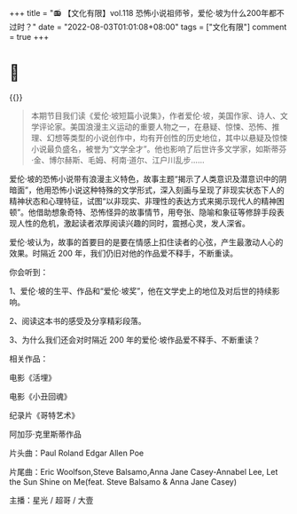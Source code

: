 +++
title = "📻 【文化有限】vol.118 恐怖小说祖师爷，爱伦·坡为什么200年都不过时？"
date = "2022-08-03T01:01:08+08:00"
tags = ["文化有限"]
comment = true
+++

# 🎲

{{<music url="https://link.jscdn.cn/1drv/aHR0cHM6Ly8xZHJ2Lm1zL3UvcyFBbEdINUpERFN3Z3RpSlVBd25RT1oxd09KR2taTGc_ZT1HN0I0U0E.m4a" name="vol.118 恐怖小说祖师爷，爱伦·坡为什么200年都不过时？" artist="文化有限" cover="https://link.jscdn.cn/1drv/aHR0cHM6Ly8xZHJ2Lm1zL3UvcyFBbEdINUpERFN3Z3RpSlI0Rm1NUVBvMmRCY1k1R0E_ZT0zZ0w3ZDY.jpg" mutex=false >}}

> 本期节目我们读《爱伦·坡短篇小说集》，作者爱伦·坡，美国作家、诗人、文学评论家。美国浪漫主义运动的重要人物之一，在悬疑、惊悚、恐怖、推理、幻想等类型的小说创作中，均有开创性的历史地位，其中以悬疑及惊悚小说最负盛名，被誉为“文学全才”。他也影响了后世许多文学家，如斯蒂芬·金、博尔赫斯、毛姆、柯南·道尔、江户川乱步……

爱伦·坡的恐怖小说带有浪漫主义特色，故事主题“揭示了人类意识及潜意识中的阴暗面”，他用恐怖小说这种特殊的文学形式，深入刻画与呈现了非现实状态下人的精神状态和心理特征，试图“以非现实、非理性的表达方式来揭示现代人的精神困顿”。他借助想象奇特、恐怖怪异的故事情节，用夸张、隐喻和象征等修辞手段表现人性的危机，激起读者浓厚阅读兴趣的同时，震撼心灵，发人深省。

爱伦·坡认为，故事的首要目的是要在情感上扣住读者的心弦，产生最激动人心的效果。时隔近 200 年，我们仍旧对他的作品爱不释手，不断重读。

你会听到：

1、爱伦·坡的生平、作品和“爱伦·坡奖”，他在文学史上的地位及对后世的持续影响。

2、阅读这本书的感受及分享精彩段落。

3、为什么我们还会对时隔近 200 年的爱伦·坡作品爱不释手、不断重读？

相关作品：

电影《活埋》

电影《小丑回魂》

纪录片《哥特艺术》

阿加莎·克里斯蒂作品

片头曲：Paul Roland Edgar Allen Poe

片尾曲：Eric Woolfson,Steve Balsamo,Anna Jane Casey-Annabel Lee, Let the Sun Shine on Me(feat. Steve Balsamo & Anna Jane Casey)

主播：星光 / 超哥 / 大壹
